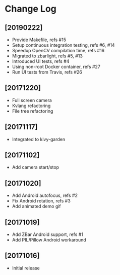 # Change Log

## [20190222]

 - Provide Makefile, refs #15
 - Setup continuous integration testing, refs #6, #14
 - Speedup OpenCV compilation time, refs #16
 - Migrated to zbarlight, refs #5, #13
 - Introduced UI tests, refs #4
 - Using non-root Docker container, refs #27
 - Run UI tests from Travis, refs #26

## [20171220]

 - Full screen camera
 - Kvlang refactoring
 - File tree refactoring

## [20171117]

  - Integrated to kivy-garden

## [20171102]

  - Add camera start/stop

## [20171020]

  - Add Android autofocus, refs #2
  - Fix Android rotation, refs #3
  - Add animated demo gif

## [20171019]

  - Add ZBar Android support, refs #1
  - Add PIL/Pillow Android workaround

## [20171016]

  - Initial release
